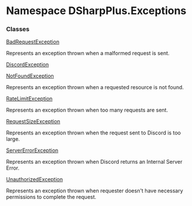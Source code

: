 # Namespace DSharpPlus.Exceptions

### Classes

[BadRequestException](DSharpPlus.Exceptions.BadRequestException.md)

Represents an exception thrown when a malformed request is sent.

[DiscordException](DSharpPlus.Exceptions.DiscordException.md)

[NotFoundException](DSharpPlus.Exceptions.NotFoundException.md)

Represents an exception thrown when a requested resource is not found.

[RateLimitException](DSharpPlus.Exceptions.RateLimitException.md)

Represents an exception thrown when too many requests are sent.

[RequestSizeException](DSharpPlus.Exceptions.RequestSizeException.md)

Represents an exception thrown when the request sent to Discord is too large.

[ServerErrorException](DSharpPlus.Exceptions.ServerErrorException.md)

Represents an exception thrown when Discord returns an Internal Server Error.

[UnauthorizedException](DSharpPlus.Exceptions.UnauthorizedException.md)

Represents an exception thrown when requester doesn't have necessary permissions to complete the request.

